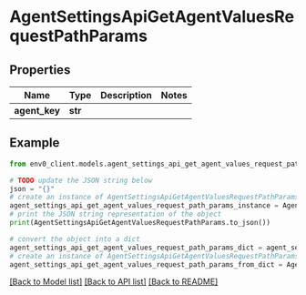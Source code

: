 # AgentSettingsApiGetAgentValuesRequestPathParams


## Properties

Name | Type | Description | Notes
------------ | ------------- | ------------- | -------------
**agent_key** | **str** |  | 

## Example

```python
from env0_client.models.agent_settings_api_get_agent_values_request_path_params import AgentSettingsApiGetAgentValuesRequestPathParams

# TODO update the JSON string below
json = "{}"
# create an instance of AgentSettingsApiGetAgentValuesRequestPathParams from a JSON string
agent_settings_api_get_agent_values_request_path_params_instance = AgentSettingsApiGetAgentValuesRequestPathParams.from_json(json)
# print the JSON string representation of the object
print(AgentSettingsApiGetAgentValuesRequestPathParams.to_json())

# convert the object into a dict
agent_settings_api_get_agent_values_request_path_params_dict = agent_settings_api_get_agent_values_request_path_params_instance.to_dict()
# create an instance of AgentSettingsApiGetAgentValuesRequestPathParams from a dict
agent_settings_api_get_agent_values_request_path_params_from_dict = AgentSettingsApiGetAgentValuesRequestPathParams.from_dict(agent_settings_api_get_agent_values_request_path_params_dict)
```
[[Back to Model list]](../README.md#documentation-for-models) [[Back to API list]](../README.md#documentation-for-api-endpoints) [[Back to README]](../README.md)


